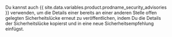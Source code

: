 Du kannst auch {{ site.data.variables.product.prodname_security_advisories }} verwenden, um die Details einer bereits an einer anderen Stelle offen gelegten Sicherheitslücke erneut zu veröffentlichen, indem Du die Details der Sicherheitslücke kopierst und in eine neue Sicherheitsempfehlung einfügst.
